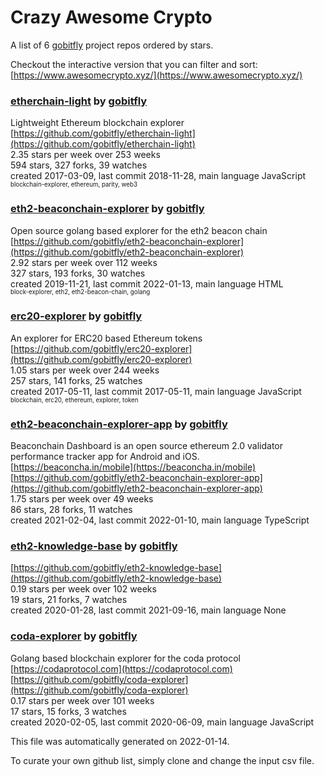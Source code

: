 # Crazy Awesome Crypto
A list of 6 [gobitfly](https://github.com/gobitfly) project repos ordered by stars.  

Checkout the interactive version that you can filter and sort: 
[https://www.awesomecrypto.xyz/](https://www.awesomecrypto.xyz/)  


### [etherchain-light](https://github.com/gobitfly/etherchain-light) by [gobitfly](https://github.com/gobitfly)  
Lightweight Ethereum blockchain explorer  
[https://github.com/gobitfly/etherchain-light](https://github.com/gobitfly/etherchain-light)  
2.35 stars per week over 253 weeks  
594 stars, 327 forks, 39 watches  
created 2017-03-09, last commit 2018-11-28, main language JavaScript  
<sub><sup>blockchain-explorer, ethereum, parity, web3</sup></sub>


### [eth2-beaconchain-explorer](https://github.com/gobitfly/eth2-beaconchain-explorer) by [gobitfly](https://github.com/gobitfly)  
Open source golang based explorer for the eth2 beacon chain  
[https://github.com/gobitfly/eth2-beaconchain-explorer](https://github.com/gobitfly/eth2-beaconchain-explorer)  
2.92 stars per week over 112 weeks  
327 stars, 193 forks, 30 watches  
created 2019-11-21, last commit 2022-01-13, main language HTML  
<sub><sup>block-explorer, eth2, eth2-beacon-chain, golang</sup></sub>


### [erc20-explorer](https://github.com/gobitfly/erc20-explorer) by [gobitfly](https://github.com/gobitfly)  
An explorer for ERC20 based Ethereum tokens  
[https://github.com/gobitfly/erc20-explorer](https://github.com/gobitfly/erc20-explorer)  
1.05 stars per week over 244 weeks  
257 stars, 141 forks, 25 watches  
created 2017-05-11, last commit 2017-05-11, main language JavaScript  
<sub><sup>blockchain, erc20, ethereum, explorer, token</sup></sub>


### [eth2-beaconchain-explorer-app](https://github.com/gobitfly/eth2-beaconchain-explorer-app) by [gobitfly](https://github.com/gobitfly)  
Beaconchain Dashboard is an open source ethereum 2.0 validator performance tracker app for Android and iOS.  
[https://beaconcha.in/mobile](https://beaconcha.in/mobile)  
[https://github.com/gobitfly/eth2-beaconchain-explorer-app](https://github.com/gobitfly/eth2-beaconchain-explorer-app)  
1.75 stars per week over 49 weeks  
86 stars, 28 forks, 11 watches  
created 2021-02-04, last commit 2022-01-10, main language TypeScript  


### [eth2-knowledge-base](https://github.com/gobitfly/eth2-knowledge-base) by [gobitfly](https://github.com/gobitfly)  
  
[https://github.com/gobitfly/eth2-knowledge-base](https://github.com/gobitfly/eth2-knowledge-base)  
0.19 stars per week over 102 weeks  
19 stars, 21 forks, 7 watches  
created 2020-01-28, last commit 2021-09-16, main language None  


### [coda-explorer](https://github.com/gobitfly/coda-explorer) by [gobitfly](https://github.com/gobitfly)  
Golang based blockchain explorer for the coda protocol  
[https://codaprotocol.com](https://codaprotocol.com)  
[https://github.com/gobitfly/coda-explorer](https://github.com/gobitfly/coda-explorer)  
0.17 stars per week over 101 weeks  
17 stars, 15 forks, 3 watches  
created 2020-02-05, last commit 2020-06-09, main language JavaScript  


This file was automatically generated on 2022-01-14.  

To curate your own github list, simply clone and change the input csv file.  